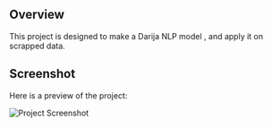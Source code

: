 ## Overview

This project is designed to make a Darija NLP model , and apply it on scrapped data.

## Screenshot

Here is a preview of the project:

![Project Screenshot](theory/architecture.png)
